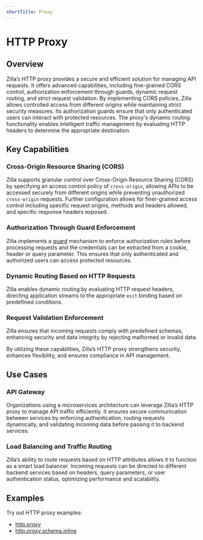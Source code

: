 ```yaml
---
shortTitle: Proxy
---
```


# HTTP Proxy

## Overview

Zilla’s HTTP proxy provides a secure and efficient solution for managing API requests. It offers advanced capabilities, including fine-grained CORS control, authorization enforcement through guards, dynamic request routing, and strict request validation. By implementing CORS policies, Zilla allows controlled access from different origins while maintaining strict security measures. Its authorization guards ensure that only authenticated users can interact with protected resources. The proxy's dynamic routing functionality enables intelligent traffic management by evaluating HTTP headers to determine the appropriate destination.

## Key Capabilities

### Cross-Origin Resource Sharing (CORS)

Zilla supports granular control over Cross-Origin Resource Sharing (CORS) by specifying an access control policy of `cross-origin`, allowing APIs to be accessed securely from different origins while preventing unauthorized `cross-origin` requests. Further configuration allows for finer-grained access control including specific request origins, methods and headers allowed, and specific response headers exposed.

### Authorization Through Guard Enforcement

Zilla implements a [guard](../../../reference/config/overview.html#guards) mechanism to enforce authorization rules before processing requests and the credentials can be extracted from a cookie, header or query parameter. This ensures that only authenticated and authorized users can access protected resources.

### Dynamic Routing Based on HTTP Requests

Zilla enables dynamic routing by evaluating HTTP request headers, directing application streams to the appropriate `exit` binding based on predefined conditions.

### Request Validation Enforcement

Zilla ensures that incoming requests comply with predefined schemas, enhancing security and data integrity by rejecting malformed or invalid data.

By utilizing these capabilities, Zilla’s HTTP proxy strengthens security, enhances flexibility, and ensures compliance in API management.

## Use Cases

### API Gateway

Organizations using a microservices architecture can leverage Zilla’s HTTP proxy to manage API traffic efficiently. It ensures secure communication between services by enforcing authentication, routing requests dynamically, and validating incoming data before passing it to backend services.

### Load Balancing and Traffic Routing

Zilla’s ability to route requests based on HTTP attributes allows it to function as a smart load balancer. Incoming requests can be directed to different backend services based on headers, query parameters, or user authentication status, optimizing performance and scalability.

## Examples

Try out HTTP proxy examples:

- [http.proxy](https://github.com/aklivity/zilla-examples/tree/main/http.proxy)
- [http.proxy.schema.inline](https://github.com/aklivity/zilla-examples/tree/main/http.proxy.schema.inline)